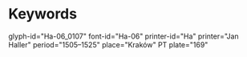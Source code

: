 # Keywords
glyph-id="Ha-06_0107"
font-id="Ha-06"
printer-id="Ha"
printer="Jan Haller"
period="1505–1525"
place="Kraków"
PT plate="169"
